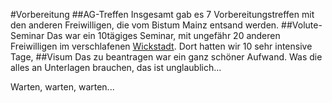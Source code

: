 #Vorbereitung
##AG-Treffen
Insgesamt gab es 7 Vorbereitungstreffen mit den anderen Freiwilligen, die vom Bistum Mainz entsand werden.
##Volute-Seminar
Das war ein 10tägiges Seminar, mit ungefähr 20 anderen Freiwilligen im verschlafenen [Wickstadt](https://www.google.de/maps/preview#!q=Wickstadt "Google Maps Wickstadt"). Dort hatten wir 10 sehr intensive Tage, 
##Visum
Das zu beantragen war ein ganz schöner Aufwand. Was die alles an Unterlagen brauchen, das ist unglaublich...

Warten, warten, warten...